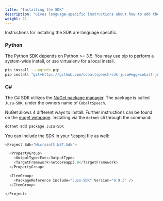 ```yaml
---
title: "Installing the SDK"
description: "Gives language-specific instructions about how to add the SDK to your project."
weight: 21
---
```


Instructions for installing the SDK are language specific.

<!--more-->

### Python

The Python SDK depends on Python >= 3.5. You may use pip to perform a system-wide install, or use virtualenv for a local install.

```bash
pip install --upgrade pip
pip install "git+https://github.com/cobaltspeech/sdk-juzu#egg=cobalt-juzu&subdirectory=grpc/py-juzu"
```

### C\#

The C# SDK utilizes the [NuGet package manager](https://www.nuget.org).  The package is called `Juzu-SDK`, under the owners name of `CobaltSpeech`.

NuGet allows 4 different ways to install.  Further instructions can be found on the [nuget webpage](https://www.nuget.org/packages/Juzu-SDK/).  Installing via the `dotnet` cli through the command:

``` bash
dotnet add package Juzu-SDK
```

You can include the SDK in your *.csproj file as well:

```csharp
<Project Sdk="Microsoft.NET.Sdk">

  <PropertyGroup>
    <OutputType>Exe</OutputType>
    <TargetFramework>netcoreapp3.0</TargetFramework>
  </PropertyGroup>

  <ItemGroup>
    <PackageReference Include="Juzu-SDK" Version="0.9.3" />
  </ItemGroup>

</Project>
```
